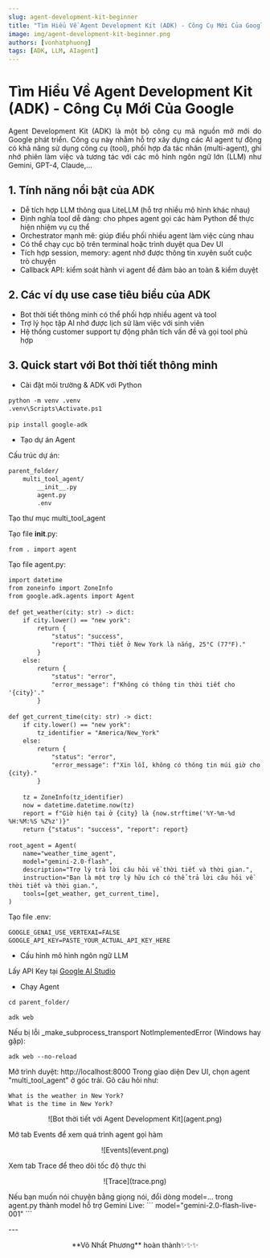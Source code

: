 ```yaml
---
slug: agent-development-kit-beginner
title: "Tìm Hiểu Về Agent Development Kit (ADK) - Công Cụ Mới Của Google"
image: img/agent-development-kit-beginner.png
authors: [vonhatphuong]
tags: [ADK, LLM, AIagent]
---
```


# Tìm Hiểu Về Agent Development Kit (ADK) - Công Cụ Mới Của Google
<p align="justify">
Agent Development Kit (ADK) là một bộ công cụ mã nguồn mở mới do Google phát triển. Công cụ này nhằm hỗ trợ xây dựng các AI agent tự động có khả năng sử dụng công cụ (tool), phối hợp đa tác nhân (multi-agent), ghi nhớ phiên làm việc và tương tác với các mô hình ngôn ngữ lớn (LLM) như Gemini, GPT-4, Claude,...

## 1. Tính năng nổi bật của ADK

- Dễ tích hợp LLM thông qua LiteLLM (hỗ trợ nhiều mô hình khác nhau)
- Định nghĩa tool dễ dàng: cho phpes agent gọi các hàm Python để thực hiện nhiệm vụ cụ thể
- Orchestrator mạnh mẽ: giúp điều phối nhiều agent làm việc cùng nhau
- Có thể chạy cục bộ trên terminal hoặc trình duyệt qua Dev UI
- Tích hợp session, memory: agent nhớ được thông tin xuyên suốt cuộc trò chuyện
- Callback API: kiểm soát hành vi agent để đảm bảo an toàn & kiểm duyệt

## 2. Các ví dụ use case tiêu biểu của ADK
- Bot thời tiết thông minh có thể phối hợp nhiều agent và tool
- Trợ lý học tập AI nhớ được lịch sử làm việc với sinh viên
- Hệ thống customer support tự động phân tích vấn đề và gọi tool phù hợp
## 3. Quick start với Bot thời tiết thông minh
- Cài đặt môi trường & ADK với Python
```
python -m venv .venv
.venv\Scripts\Activate.ps1

pip install google-adk
```
- Tạo dự án Agent

Cấu trúc dự án:
```
parent_folder/
    multi_tool_agent/
        __init__.py
        agent.py
        .env
```
Tạo thư mục multi_tool_agent

Tạo file __init__.py:
```
from . import agent
```
Tạo file agent.py:
```
import datetime
from zoneinfo import ZoneInfo
from google.adk.agents import Agent

def get_weather(city: str) -> dict:
    if city.lower() == "new york":
        return {
            "status": "success",
            "report": "Thời tiết ở New York là nắng, 25°C (77°F)."
        }
    else:
        return {
            "status": "error",
            "error_message": f"Không có thông tin thời tiết cho '{city}'."
        }

def get_current_time(city: str) -> dict:
    if city.lower() == "new york":
        tz_identifier = "America/New_York"
    else:
        return {
            "status": "error",
            "error_message": f"Xin lỗi, không có thông tin múi giờ cho {city}."
        }

    tz = ZoneInfo(tz_identifier)
    now = datetime.datetime.now(tz)
    report = f"Giờ hiện tại ở {city} là {now.strftime('%Y-%m-%d %H:%M:%S %Z%z')}"
    return {"status": "success", "report": report}

root_agent = Agent(
    name="weather_time_agent",
    model="gemini-2.0-flash",
    description="Trợ lý trả lời câu hỏi về thời tiết và thời gian.",
    instruction="Bạn là một trợ lý hữu ích có thể trả lời câu hỏi về thời tiết và thời gian.",
    tools=[get_weather, get_current_time],
)
```
Tạo file .env:
```
GOOGLE_GENAI_USE_VERTEXAI=FALSE
GOOGLE_API_KEY=PASTE_YOUR_ACTUAL_API_KEY_HERE
```
- Cấu hình mô hình ngôn ngữ LLM

Lấy API Key tại [Google AI Studio](https://aistudio.google.com/app/apikey)
- Chạy Agent
```
cd parent_folder/
```
```
adk web
```
Nếu bị lỗi _make_subprocess_transport NotImplementedError (Windows hay gặp):
```
adk web --no-reload
```
Mở trình duyệt: http://localhost:8000
Trong giao diện Dev UI, chọn agent "multi_tool_agent" ở góc trái.
Gõ câu hỏi như:
```
What is the weather in New York?
What is the time in New York?
```
<p align="center">
![Bot thời tiết với Agent Development Kit](agent.png)
</p>
Mở tab Events để xem quá trình agent gọi hàm
<p align="center">
![Events](event.png)
</p>
Xem tab Trace để theo dõi tốc độ thực thi
<p align="center">
![Trace](trace.png)
</p>
Nếu bạn muốn nói chuyện bằng giọng nói, đổi dòng model=... trong agent.py thành model hỗ trợ Gemini Live:
```
model="gemini-2.0-flash-live-001"
```
</p>
---

<p align="center">
**Võ Nhất Phương** hoàn thành✨✨✨
</p>

